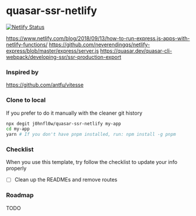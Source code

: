 # quasar-ssr-netlify

[![Netlify Status](https://api.netlify.com/api/v1/badges/9306b609-c746-4fe4-9095-72da008be67d/deploy-status)](https://app.netlify.com/sites/quasar-ssr-netlify/deploys)

https://www.netlify.com/blog/2018/09/13/how-to-run-express.js-apps-with-netlify-functions/
https://github.com/neverendingqs/netlify-express/blob/master/express/server.js
https://quasar.dev/quasar-cli-webpack/developing-ssr/ssr-production-export

### Inspired by

https://github.com/antfu/vitesse

### Clone to local

If you prefer to do it manually with the cleaner git history

```bash
npx degit j0hnfl0w/quasar-ssr-netlify my-app
cd my-app
yarn # If you don't have pnpm installed, run: npm install -g pnpm
```

### Checklist

When you use this template, try follow the checklist to update your info properly

- [ ] Clean up the READMEs and remove routes

### Roadmap

TODO

